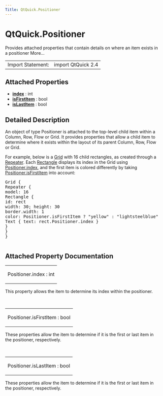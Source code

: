 ```yaml
---
Title: QtQuick.Positioner
---
```


# QtQuick.Positioner

<span class="subtitle"></span>
<!-- $$$Positioner-brief -->
<p>Provides attached properties that contain details on where an item exists in a positioner More...</p>
<!-- @@@Positioner -->
<table class="alignedsummary">
<tr><td class="memItemLeft rightAlign topAlign"> Import Statement:</td><td class="memItemRight bottomAlign"> import QtQuick 2.4</td></tr></table><ul>
</ul>
<h2 id="attached-properties">Attached Properties</h2>
<ul>
<li class="fn"><b><b><a href="#index-attached-prop">index</a></b></b> : int</li>
<li class="fn"><b><b><a href="#isFirstItem-attached-prop">isFirstItem</a></b></b> : bool</li>
<li class="fn"><b><b><a href="#isLastItem-attached-prop">isLastItem</a></b></b> : bool</li>
</ul>
<!-- $$$Positioner-description -->
<h2 id="details">Detailed Description</h2>
</p>
<p>An object of type Positioner is attached to the top-level child item within a Column, Row, Flow or Grid. It provides properties that allow a child item to determine where it exists within the layout of its parent Column, Row, Flow or Grid.</p>
<p>For example, below is a <a href="QtQuick.qtquick-positioning-layouts.md#grid">Grid</a> with 16 child rectangles, as created through a <a href="QtQuick.Repeater.md">Repeater</a>. Each <a href="QtQuick.Rectangle.md">Rectangle</a> displays its index in the Grid using <a href="#index-attached-prop">Positioner.index</a>, and the first item is colored differently by taking <a href="#isFirstItem-attached-prop">Positioner.isFirstItem</a> into account:</p>
<pre class="cpp">Grid {
Repeater {
model: <span class="number">16</span>
Rectangle {
id: rect
width: <span class="number">30</span>; height: <span class="number">30</span>
border<span class="operator">.</span>width: <span class="number">1</span>
color: Positioner<span class="operator">.</span>isFirstItem <span class="operator">?</span> <span class="string">&quot;yellow&quot;</span> : <span class="string">&quot;lightsteelblue&quot;</span>
Text { text: rect<span class="operator">.</span>Positioner<span class="operator">.</span>index }
}
}
}</pre>
<p class="centerAlign"><img src="../../../../media/positioner-example.png" alt="" /></p><!-- @@@Positioner -->
<h2>Attached Property Documentation</h2>
<!-- $$$index -->
<table class="qmlname"><tr valign="top" id="index-attached-prop"><td class="tblQmlPropNode"><p><span class="name">Positioner.index</span> : <span class="type">int</span></p></td></tr></table><p>This property allows the item to determine its index within the positioner.</p>
<!-- @@@index -->
<br/>
<!-- $$$isFirstItem -->
<table class="qmlname"><tr valign="top" id="isFirstItem-attached-prop"><td class="tblQmlPropNode"><p><span class="name">Positioner.isFirstItem</span> : <span class="type">bool</span></p></td></tr></table><p>These properties allow the item to determine if it is the first or last item in the positioner, respectively.</p>
<!-- @@@isFirstItem -->
<br/>
<!-- $$$isLastItem -->
<table class="qmlname"><tr valign="top" id="isLastItem-attached-prop"><td class="tblQmlPropNode"><p><span class="name">Positioner.isLastItem</span> : <span class="type">bool</span></p></td></tr></table><p>These properties allow the item to determine if it is the first or last item in the positioner, respectively.</p>
<!-- @@@isLastItem -->
<br/>
